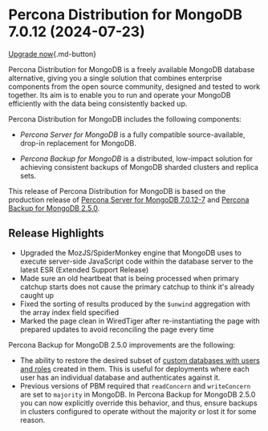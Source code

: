 # Percona Distribution for MongoDB 7.0.12 (2024-07-23)

[Upgrade now](installation.md){.md-button}

Percona Distribution for MongoDB is a freely available MongoDB database alternative, giving you a single solution that combines enterprise components from the open source community, designed and tested to work together. Its aim is to enable you to run and operate your
MongoDB efficiently with the data being consistently backed up.

Percona Distribution for MongoDB includes the following components:

* *Percona Server for MongoDB* is a fully compatible source-available, drop-in replacement
for MongoDB.

* *Percona Backup for MongoDB* is a distributed, low-impact solution for achieving
consistent backups of MongoDB sharded clusters and replica sets.

This release of Percona Distribution for MongoDB is based on the production release of [Percona Server for MongoDB 7.0.12-7](https://docs.percona.com/percona-server-for-mongodb/7.0/release_notes/7.0.12-7.html) and [Percona Backup for MongoDB 2.5.0](https://docs.percona.com/percona-backup-mongodb/release-notes/2.5.0.html).

## Release Highlights

* Upgraded the MozJS/SpiderMonkey engine that MongoDB uses to execute server-side JavaScript code within the database server to the latest ESR (Extended Support Release)
* Made sure an old heartbeat that is being processed when primary catchup starts does not cause the primary catchup to think it's already caught up
* Fixed the sorting of results produced by the `$unwind` aggregation with the array index field specified
* Marked the page clean in WiredTiger after re-instantiating the page with prepared updates to avoid reconciling the page every time

  
Percona Backup for MongoDB 2.5.0 improvements are the following:

* The ability to restore the desired subset of [custom databases with users and roles](https://docs.percona.com/percona-backup-mongodb/features/selective-backup.html#restore-a-database-with-users-and-roles) created in them. This is useful for deployments where each user has an individual database and authenticates against it.
* Previous versions of PBM required that `readConcern` and `writeConcern` are set to `majority` in MongoDB. In Percona Backup for MongoDB 2.5.0 you can now explicitly override this behavior, and thus, ensure backups in clusters configured to operate without the majority or lost it for some reason.
